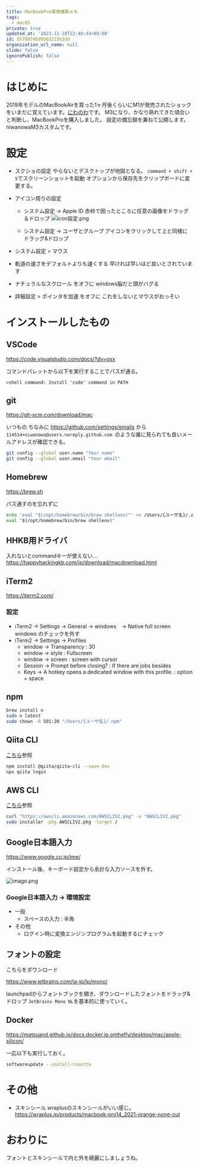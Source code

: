 ```yaml
---
title: MacBookPro環境構築メモ
tags:
  - macOS
private: true
updated_at: '2023-11-20T22:40:44+09:00'
id: 55780746d9563215b3dd
organization_url_name: null
slide: false
ignorePublish: false
---
```

# はじめに
2019年モデルのMacBookAirを買った1ヶ月後くらいにM1が発売されたショックをいまだに覚えています。[にわのわ](https://twitter.com/niwa_nowa)です。
M3になり、かなり熟れてきた頃合いと判断し、MacBookProを購入しました。
設定の備忘録を兼ねて公開します。niwanowaM3カスタムです。

# 設定
- スクショの設定
やらないとデスクトップが地獄となる。
```command + shift + 5```でスクリーンショットを起動
オプションから保存先をクリップボードに変更する。

- アイコン周りの設定
  - システム設定 -> Apple ID
  赤枠で囲ったところに任意の画像をドラッグ＆ドロップ
  ![icon設定.png](https://qiita-image-store.s3.ap-northeast-1.amazonaws.com/0/590707/6dae700e-1c75-e0ff-ddab-6073a38cf281.png)

  - システム設定 -> ユーザとグループ
  アイコンをクリックして上と同様にドラッグ&ドロップ

- システム設定 > マウス
 - 軌道の速さをデフォルトよりも速くする
 早ければ早いほど良いとされています

 - ナチュラルなスクロール をオフに
 windows脳だと頭がバグる

 - 詳細設定 > ポインタを加速 をオフに
 これをしないとマウスがおっそい

# インストールしたもの

## VSCode

https://code.visualstudio.com/docs/?dv=osx

コマンドパレットから以下を実行することでパスが通る。
```
>shell command: Install 'code' command in PATH
```
## git

https://git-scm.com/download/mac

いつもの
ちなみに https://github.com/settings/emails から
```114514+niwanowa@users.noreply.github.com ```のような誰に見られても良いメールアドレスが確認できる。

  ```bash
  git config --global user.name "Your name"
  git config --global user.email "Your email"
  ```

## Homebrew

https://brew.sh

パス通すのを忘れずに
```bash
echo 'eval "$(/opt/homebrew/bin/brew shellenv)"' >> /Users/{ユーザ名}/.zprofile
eval "$(/opt/homebrew/bin/brew shellenv)"
```

## HHKB用ドライバ
入れないとcommandキーが使えない...
https://happyhackingkb.com/jp/download/macdownload.html

## iTerm2

https://iterm2.com/

### 設定
- iTerm2 -> Settings -> General -> windows　-> Native full screen windows のチェックを外す
- iTerm2 -> Settings -> Profiles
  - window -> Transparency : 30 
  - window -> style : Fullscreen
  - window -> screen : screen with cursor
  - Session -> Prompt before closing? : If there are jobs besides 
  - Keys -> A hotkey opens a dedicated window with this profile. : option + space


## npm
```bash
brew install n
sudo n latest
sudo chown -R 501:20 "/Users/{ユーザ名}/.npm"
```

## Qiita CLI
[こちら](https://github.com/increments/qiita-cli)参照
```bash
npm install @qiita/qiita-cli --save-dev
npx qiita login
```

## AWS CLI
[こちら](https://docs.aws.amazon.com/cli/latest/userguide/getting-started-install.html)参照
```bash
curl "https://awscli.amazonaws.com/AWSCLIV2.pkg" -o "AWSCLIV2.pkg"
sudo installer -pkg AWSCLIV2.pkg -target /
```
## Google日本語入力

https://www.google.co.jp/ime/

インストール後、キーボード設定から余計な入力ソースを外す。

![image.png](https://qiita-image-store.s3.ap-northeast-1.amazonaws.com/0/590707/6160dc51-c69a-edea-652e-559689ee1f0c.png)

### Google日本語入力 -> 環境設定
- 一般
  - スペースの入力 : 半角
- その他
  - ログイン時に変換エンジンプログラムを起動するにチェック

## フォントの設定
こちらをダウンロード

https://www.jetbrains.com/ja-jp/lp/mono/

launchpadからフォントブックを開き、ダウンロードしたフォントをドラッグ&ドロップ
```JetBrains Mono NL```を基本的に使っていく。

## Docker

https://matsuand.github.io/docs.docker.jp.onthefly/desktop/mac/apple-silicon/

一応以下も実行しておく。
```bash
softwareupdate --install-rosetta
```


# その他
- スキンシール
wraplusのスキンシールがいい感じ。
https://wraplus.jp/products/macbook-pro14_2021-orange-none-cut

# おわりに
フォントとスキンシールで内と外を綺麗にしましょうね。
